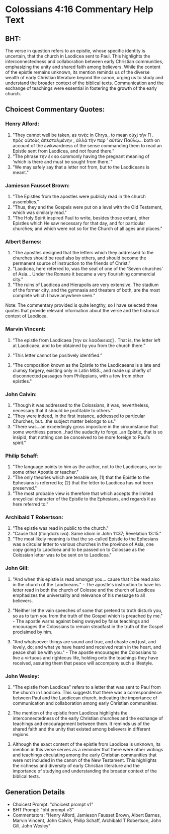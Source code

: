 # Colossians 4:16 Commentary Help Text

## BHT:
The verse in question refers to an epistle, whose specific identity is uncertain, that the church in Laodicea sent to Paul. This highlights the interconnectedness and collaboration between early Christian communities, emphasizing the unity and shared faith among believers. While the content of the epistle remains unknown, its mention reminds us of the diverse wealth of early Christian literature beyond the canon, urging us to study and understand the broader context of the biblical texts. Communication and the exchange of teachings were essential in fostering the growth of the early church.

## Choicest Commentary Quotes:
### Henry Alford:
1. "They cannot well be taken, as τινές in Chrys., to mean οὐχὶ τὴν Π . πρὸς αὐτοὺς ἀπεσταλμένην , ἀλλὰ τὴν παρ ʼ αὐτῶν Παύλῳ... both on account of the awkwardness of the sense commanding them to read an Epistle sent from Laodicea, and not found there."
2. "The phrase  τὴν ἐκ so commonly having the pregnant meaning of ‘which is there and must be sought from there.'"
3. "We may safely say that a letter not from, but  to the Laodiceans is meant."

### Jamieson Fausset Brown:
1. "The Epistles from the apostles were publicly read in the church assemblies." 
2. "Thus, they and the Gospels were put on a level with the Old Testament, which was similarly read." 
3. "The Holy Spirit inspired Paul to write, besides those extant, other Epistles which He saw necessary for that day, and for particular churches; and which were not so for the Church of all ages and places."

### Albert Barnes:
1. "The apostles designed that the letters which they addressed to the churches should be read also by others, and should become the permanent source of instruction to the friends of Christ."
2. "Laodicea, here referred to, was the seat of one of the 'Seven churches' of Asia... Under the Romans it became a very flourishing commercial city."
3. "The ruins of Laodicea and Hierapolis are very extensive. The stadium of the former city, and the gymnasia and theaters of both, are the most complete which I have anywhere seen."

Note: The commentary provided is quite lengthy, so I have selected three quotes that provide relevant information about the verse and the historical context of Laodicea.

### Marvin Vincent:
1. "The epistle from Laodicaea [την εκ λαοδικειας] . That is, the letter left at Laodicaea, and to be obtained by you from the church there." 

2. "This letter cannot be positively identified."

3. "The composition known as the Epistle to the Laodicaeans is a late and clumsy forgery, existing only in Latin MSS., and made up chiefly of disconnected passages from Philippians, with a few from other epistles."

### John Calvin:
1. "Though it was addressed to the Colossians, it was, nevertheless, necessary that it should be profitable to others."
2. "They were indeed, in the first instance, addressed to particular Churches, but...the subject matter belongs to us."
3. "There was...an exceedingly gross imposture in the circumstance that some worthless person...had the audacity to forge...an Epistle, that is so insipid, that nothing can be conceived to be more foreign to Paul’s spirit."

### Philip Schaff:
1. "The language points to him as the author, not to the Laodiceans, nor to some other Apostle or teacher."
2. "The only theories which are tenable are, (1) that the Epistle to the Ephesians is referred to; (2) that the letter to Laodicea has not been preserved."
3. "The most probable view is therefore that which accepts the limited encyclical character of the Epistle to the Ephesians, and regards it as here referred to."

### Archibald T Robertson:
1. "The epistle was read in public to the church." 
2. "Cause that (ποιησατε ινα). Same idiom in John 11:37; Revelation 13:15."
3. "The most likely meaning is that the so-called Epistle to the Ephesians was a circular letter to various churches in the province of Asia, one copy going to Laodicea and to be passed on to Colossae as the Colossian letter was to be sent on to Laodicea."

### John Gill:
1. "And when this epistle is read amongst you... cause that it be read also in the church of the Laodiceans." - The apostle's instruction to have his letter read in both the church of Colosse and the church of Laodicea emphasizes the universality and relevance of his message to all believers.

2. "Neither let the vain speeches of some that pretend to truth disturb you, so as to turn you from the truth of the Gospel which is preached by me." - The apostle warns against being swayed by false teachings and encourages the Colossians to remain steadfast in the truth of the Gospel proclaimed by him.

3. "And whatsoever things are sound and true, and chaste and just, and lovely, do; and what ye have heard and received retain in the heart, and peace shall be with you." - The apostle encourages the Colossians to live a virtuous and righteous life, holding onto the teachings they have received, assuring them that peace will accompany such a lifestyle.

### John Wesley:
1. "The epistle from Laodicea" refers to a letter that was sent to Paul from the church in Laodicea. This suggests that there was a correspondence between Paul and the Laodicean church, indicating the importance of communication and collaboration among early Christian communities.

2. The mention of the epistle from Laodicea highlights the interconnectedness of the early Christian churches and the exchange of teachings and encouragement between them. It reminds us of the shared faith and the unity that existed among believers in different regions.

3. Although the exact content of the epistle from Laodicea is unknown, its mention in this verse serves as a reminder that there were other writings and teachings circulating among the early Christian communities that were not included in the canon of the New Testament. This highlights the richness and diversity of early Christian literature and the importance of studying and understanding the broader context of the biblical texts.


## Generation Details
- Choicest Prompt: "choicest prompt v1"
- BHT Prompt: "bht prompt v3"
- Commentators: "Henry Alford, Jamieson Fausset Brown, Albert Barnes, Marvin Vincent, John Calvin, Philip Schaff, Archibald T Robertson, John Gill, John Wesley"
